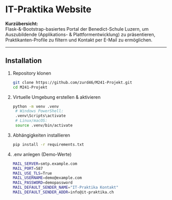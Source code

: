 # IT-Praktika Website

**Kurzübersicht:**  
Flask-&-Bootstrap-basiertes Portal der Benedict-Schule Luzern, um Auszubildende (Applikations- & Plattformentwicklung) zu präsentieren, Praktikanten-Profile zu filtern und Kontakt per E-Mail zu ermöglichen.

---

## Installation

1. Repository klonen  
   ```bash
   git clone https://github.com/zurd46/M241-Projekt.git
   cd M241-Projekt

2. Virtuelle Umgebung erstellen & aktivieren
   ```bash
   python -m venv .venv
    # Windows PowerShell:
    .venv\Scripts\activate
    # Linux/macOS:
    source .venv/bin/activate

3. Abhängigkeiten installieren
   ```bash
   pip install -r requirements.txt

4. .env anlegen (Demo-Werte)
   ```bash
   MAIL_SERVER=smtp.example.com
   MAIL_PORT=587
   MAIL_USE_TLS=True
   MAIL_USERNAME=demo@example.com
   MAIL_PASSWORD=demopassword
   MAIL_DEFAULT_SENDER_NAME="IT-Praktika Kontakt"
   MAIL_DEFAULT_SENDER_ADDR=info@it-praktika.ch


